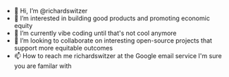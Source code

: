 - 👋 Hi, I’m @richardswitzer
- 👀 I’m interested in building good products and promoting economic equity
- 🌱 I’m currently vibe coding until that's not cool anymore
- 💞️ I’m looking to collaborate on interesting open-source projects that support more equitable outcomes
- 📫 How to reach me richardswitzer at the Google email service I'm sure you are familar with

<!---
richardswitzer/richardswitzer is a ✨ special ✨ repository because its `README.md` (this file) appears on your GitHub profile.
You can click the Preview link to take a look at your changes.
--->
